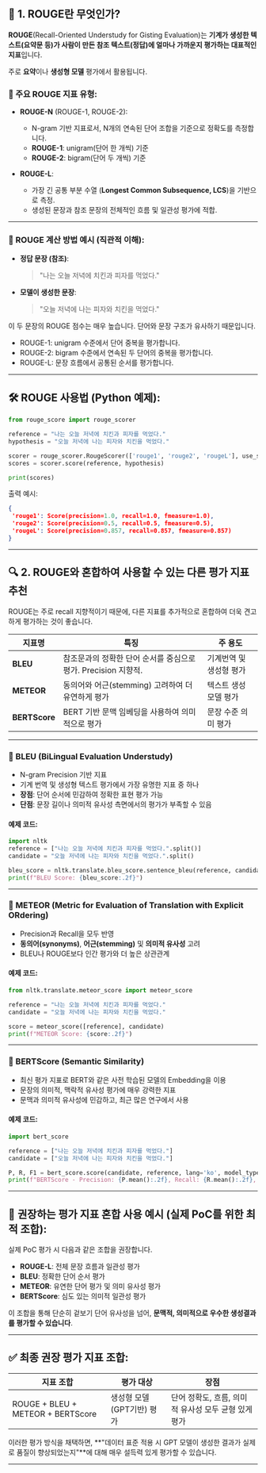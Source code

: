 
## 📌 1. ROUGE란 무엇인가?

**ROUGE**(Recall-Oriented Understudy for Gisting Evaluation)는 **기계가 생성한 텍스트(요약문 등)가 사람이 만든 참조 텍스트(정답)에 얼마나 가까운지 평가하는 대표적인 지표**입니다.

주로 **요약**이나 **생성형 모델** 평가에서 활용됩니다.

### 📌 주요 ROUGE 지표 유형:

* **ROUGE-N** (ROUGE-1, ROUGE-2):

  * N-gram 기반 지표로서, N개의 연속된 단어 조합을 기준으로 정확도를 측정합니다.
  * **ROUGE-1**: unigram(단어 한 개씩) 기준
  * **ROUGE-2**: bigram(단어 두 개씩) 기준

* **ROUGE-L**:

  * 가장 긴 공통 부분 수열 (**Longest Common Subsequence, LCS**)을 기반으로 측정.
  * 생성된 문장과 참조 문장의 전체적인 흐름 및 일관성 평가에 적합.

---

### 📍 ROUGE 계산 방법 예시 (직관적 이해):

* **정답 문장 (참조)**:

  > "나는 오늘 저녁에 치킨과 피자를 먹었다."

* **모델이 생성한 문장**:

  > "오늘 저녁에 나는 피자와 치킨을 먹었다."

이 두 문장의 ROUGE 점수는 매우 높습니다. 단어와 문장 구조가 유사하기 때문입니다.

* ROUGE-1: unigram 수준에서 단어 중복을 평가합니다.
* ROUGE-2: bigram 수준에서 연속된 두 단어의 중복을 평가합니다.
* ROUGE-L: 문장 흐름에서 공통된 순서를 평가합니다.

---

## 🛠️ ROUGE 사용법 (Python 예제):

```python
from rouge_score import rouge_scorer

reference = "나는 오늘 저녁에 치킨과 피자를 먹었다."
hypothesis = "오늘 저녁에 나는 피자와 치킨을 먹었다."

scorer = rouge_scorer.RougeScorer(['rouge1', 'rouge2', 'rougeL'], use_stemmer=True)
scores = scorer.score(reference, hypothesis)

print(scores)
```

출력 예시:

```json
{
 'rouge1': Score(precision=1.0, recall=1.0, fmeasure=1.0),
 'rouge2': Score(precision=0.5, recall=0.5, fmeasure=0.5),
 'rougeL': Score(precision=0.857, recall=0.857, fmeasure=0.857)
}
```

---

## 🔍 2. ROUGE와 혼합하여 사용할 수 있는 다른 평가 지표 추천

ROUGE는 주로 recall 지향적이기 때문에, 다른 지표를 추가적으로 혼합하여 더욱 견고하게 평가하는 것이 좋습니다.

| 지표명           | 특징                                       | 주 용도          |
| ------------- | ---------------------------------------- | ------------- |
| **BLEU**      | 참조문과의 정확한 단어 순서를 중심으로 평가. Precision 지향적. | 기계번역 및 생성형 평가 |
| **METEOR**    | 동의어와 어근(stemming) 고려하여 더 유연하게 평가         | 텍스트 생성 모델 평가  |
| **BERTScore** | BERT 기반 문맥 임베딩을 사용하여 의미적으로 평가            | 문장 수준 의미 평가   |

---

### 📌 BLEU (BiLingual Evaluation Understudy)

* N-gram Precision 기반 지표
* 기계 번역 및 생성형 텍스트 평가에서 가장 유명한 지표 중 하나
* **장점**: 단어 순서에 민감하여 정확한 표현 평가 가능
* **단점**: 문장 길이나 의미적 유사성 측면에서의 평가가 부족할 수 있음

#### 예제 코드:

```python
import nltk
reference = ["나는 오늘 저녁에 치킨과 피자를 먹었다.".split()]
candidate = "오늘 저녁에 나는 피자와 치킨을 먹었다.".split()

bleu_score = nltk.translate.bleu_score.sentence_bleu(reference, candidate)
print(f"BLEU Score: {bleu_score:.2f}")
```

---

### 📌 METEOR (Metric for Evaluation of Translation with Explicit ORdering)

* Precision과 Recall을 모두 반영
* **동의어(synonyms)**, **어근(stemming)** 및 **의미적 유사성** 고려
* BLEU나 ROUGE보다 인간 평가와 더 높은 상관관계

#### 예제 코드:

```python
from nltk.translate.meteor_score import meteor_score

reference = "나는 오늘 저녁에 치킨과 피자를 먹었다."
candidate = "오늘 저녁에 나는 피자와 치킨을 먹었다."

score = meteor_score([reference], candidate)
print(f"METEOR Score: {score:.2f}")
```

---

### 📌 BERTScore (Semantic Similarity)

* 최신 평가 지표로 BERT와 같은 사전 학습된 모델의 Embedding을 이용
* 문장의 의미적, 맥락적 유사성 평가에 매우 강력한 지표
* 문맥과 의미적 유사성에 민감하고, 최근 많은 연구에서 사용

#### 예제 코드:

```python
import bert_score

reference = ["나는 오늘 저녁에 치킨과 피자를 먹었다."]
candidate = ["오늘 저녁에 나는 피자와 치킨을 먹었다."]

P, R, F1 = bert_score.score(candidate, reference, lang='ko', model_type='bert-base-multilingual-cased')
print(f"BERTScore - Precision: {P.mean():.2f}, Recall: {R.mean():.2f}, F1: {F1.mean():.2f}")
```

---

## 🎯 권장하는 평가 지표 혼합 사용 예시 (실제 PoC를 위한 최적 조합):

실제 PoC 평가 시 다음과 같은 조합을 권장합니다.

* **ROUGE-L**: 전체 문장 흐름과 일관성 평가
* **BLEU**: 정확한 단어 순서 평가
* **METEOR**: 유연한 단어 평가 및 의미 유사성 평가
* **BERTScore**: 심도 있는 의미적 일관성 평가

이 조합을 통해 단순히 겉보기 단어 유사성을 넘어, **문맥적, 의미적으로 우수한 생성결과를 평가할 수 있습니다**.

---

## ✅ 최종 권장 평가 지표 조합:

| 지표 조합                             | 평가 대상             | 장점                              |
| --------------------------------- | ----------------- | ------------------------------- |
| ROUGE + BLEU + METEOR + BERTScore | 생성형 모델 (GPT기반) 평가 | 단어 정확도, 흐름, 의미적 유사성 모두 균형 있게 평가 |

이러한 평가 방식을 채택하면,
\*\*"데이터 표준 적용 시 GPT 모델이 생성한 결과가 실제로 품질이 향상되었는지"\*\*에 대해 매우 설득력 있게 평가할 수 있습니다.

---
